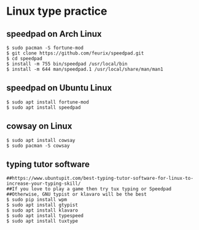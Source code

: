 Linux type practice
===================

## speedpad on Arch Linux

    $ sudo pacman -S fortune-mod
    $ git clone https://github.com/feurix/speedpad.git
    $ cd speedpad
    $ install -m 755 bin/speedpad /usr/local/bin
    $ install -m 644 man/speedpad.1 /usr/local/share/man/man1

## speedpad on Ubuntu Linux

    $ sudo apt install fortune-mod
    $ sudo apt install speedpad

## cowsay on Linux

    $ sudo apt install cowsay
    $ sudo pacman -S cowsay

## typing tutor software

    ##https://www.ubuntupit.com/best-typing-tutor-software-for-linux-to-increase-your-typing-skill/
    ##If you love to play a game then try tux typing or Speedpad
    ##Otherwise, GNU typist or klavaro will be the best
    $ sudo pip install wpm
    $ sudo apt install gtypist
    $ sudo apt install klavaro
    $ sudo apt install typespeed
    $ sudo apt install tuxtype
